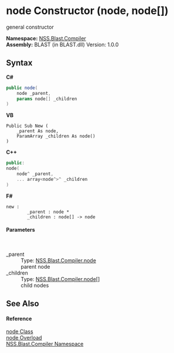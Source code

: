# node Constructor (node, node[])
 

general constructor

**Namespace:**&nbsp;<a href="26a25caa-f50b-92ad-f15c-dbb9db1493ae">NSS.Blast.Compiler</a><br />**Assembly:**&nbsp;BLAST (in BLAST.dll) Version: 1.0.0

## Syntax

**C#**<br />
``` C#
public node(
	node _parent,
	params node[] _children
)
```

**VB**<br />
``` VB
Public Sub New ( 
	_parent As node,
	ParamArray _children As node()
)
```

**C++**<br />
``` C++
public:
node(
	node^ _parent, 
	... array<node^>^ _children
)
```

**F#**<br />
``` F#
new : 
        _parent : node * 
        _children : node[] -> node
```


#### Parameters
&nbsp;<dl><dt>_parent</dt><dd>Type: <a href="7dc9b7e9-64ad-f224-ae1a-4e6639739f56">NSS.Blast.Compiler.node</a><br />parent node</dd><dt>_children</dt><dd>Type: <a href="7dc9b7e9-64ad-f224-ae1a-4e6639739f56">NSS.Blast.Compiler.node</a>[]<br />child nodes</dd></dl>

## See Also


#### Reference
<a href="7dc9b7e9-64ad-f224-ae1a-4e6639739f56">node Class</a><br /><a href="99f51ecd-c7ba-6552-8a45-cab309bd3b06">node Overload</a><br /><a href="26a25caa-f50b-92ad-f15c-dbb9db1493ae">NSS.Blast.Compiler Namespace</a><br />